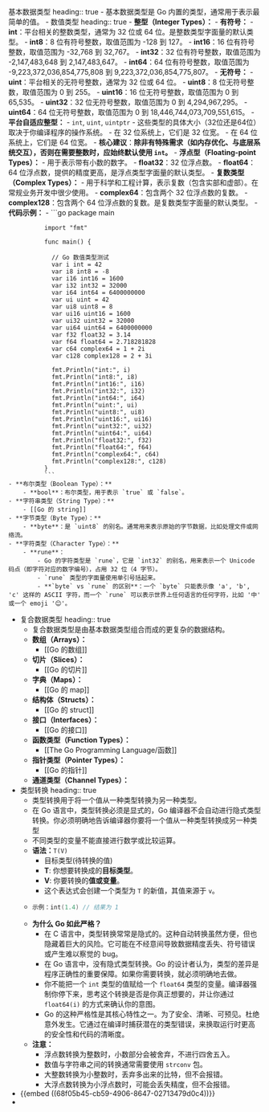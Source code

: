 基本数据类型
heading:: true
	- 基本数据类型是 Go 内置的类型，通常用于表示最简单的值。
	- 数值类型
	  heading:: true
		- **整型（Integer Types）：**
			- **有符号：**
				- **int**：平台相关的整数类型，通常为 32 位或 64 位。是整数类型字面量的默认类型。
				- **int8**：8 位有符号整数，取值范围为 -128 到 127。
				- **int16**：16 位有符号整数，取值范围为 -32,768 到 32,767。
				- **int32**：32 位有符号整数，取值范围为 -2,147,483,648 到 2,147,483,647。
				- **int64**：64 位有符号整数，取值范围为 -9,223,372,036,854,775,808 到 9,223,372,036,854,775,807。
			- **无符号：**
				- **uint**：平台相关的无符号整数，通常为 32 位或 64 位。
				- **uint8**：8 位无符号整数，取值范围为 0 到 255。
				- **uint16**：16 位无符号整数，取值范围为 0 到 65,535。
				- **uint32**：32 位无符号整数，取值范围为 0 到 4,294,967,295。
				- **uint64**：64 位无符号整数，取值范围为 0 到 18,446,744,073,709,551,615。
			- **平台自适应整型：**
				- `int`, `uint`, `uintptr`
				- 这些类型的具体大小（32位还是64位）取决于你编译程序的操作系统。
				- 在 32 位系统上，它们是 32 位宽。
				- 在 64 位系统上，它们是 64 位宽。
				- **核心建议**：**除非有特殊需求（如内存优化、与底层系统交互），否则在需要整数时，应始终默认使用 `int`。**
		- **浮点型（Floating-point Types）：**
			- 用于表示带有小数的数字。
			- **float32**：32 位浮点数。
			- **float64**：64 位浮点数，提供的精度更高，是浮点类型字面量的默认类型。
		- **复数类型（Complex Types）：**
			- 用于科学和工程计算，表示复数（包含实部和虚部）。在常规业务开发中很少使用。
			- **complex64**：包含两个 32 位浮点数的复数。
			- **complex128**：包含两个 64 位浮点数的复数。是复数类型字面量的默认类型。
		- **代码示例：**
			- ```go
			  package main
			  
			  import "fmt"
			  
			  func main() {
			  
			  	// Go 数值类型测试
			  	var i int = 42
			  	var i8 int8 = -8
			  	var i16 int16 = 1600
			  	var i32 int32 = 32000
			  	var i64 int64 = 6400000000
			  	var ui uint = 42
			  	var ui8 uint8 = 8
			  	var ui16 uint16 = 1600
			  	var ui32 uint32 = 32000
			  	var ui64 uint64 = 6400000000
			  	var f32 float32 = 3.14
			  	var f64 float64 = 2.718281828
			  	var c64 complex64 = 1 + 2i
			  	var c128 complex128 = 2 + 3i
			  
			  	fmt.Println("int:", i)
			  	fmt.Println("int8:", i8)
			  	fmt.Println("int16:", i16)
			  	fmt.Println("int32:", i32)
			  	fmt.Println("int64:", i64)
			  	fmt.Println("uint:", ui)
			  	fmt.Println("uint8:", ui8)
			  	fmt.Println("uint16:", ui16)
			  	fmt.Println("uint32:", ui32)
			  	fmt.Println("uint64:", ui64)
			  	fmt.Println("float32:", f32)
			  	fmt.Println("float64:", f64)
			  	fmt.Println("complex64:", c64)
			  	fmt.Println("complex128:", c128)
			  }
			  ```
	- **布尔类型（Boolean Type）：**
		- **bool**：布尔类型，用于表示 `true` 或 `false`。
	- **字符串类型（String Type）：**
		- [[Go 的 string]]
	- **字节类型（Byte Type）：**
		- **byte**：是 `uint8` 的别名。通常用来表示原始的字节数据，比如处理文件或网络流。
	- **字符类型（Character Type）：**
		- **rune**：
			- Go 的字符类型是 `rune`，它是 `int32` 的别名，用来表示一个 Unicode 码点（即字符对应的数字编号），占用 32 位（4 字节）。
			- `rune` 类型的字面量使用单引号括起来。
			- **`byte` vs `rune` 的区别**：一个 `byte` 只能表示像 'a', 'b', 'c' 这样的 ASCII 字符，而一个 `rune` 可以表示世界上任何语言的任何字符，比如 '中' 或一个 emoji '😊'。
- 复合数据类型
  heading:: true
	- 复合数据类型是由基本数据类型组合而成的更复杂的数据结构。
	- **数组（Arrays）：**
		- [[Go 的数组]]
	- **切片（Slices）：**
		- [[Go 的切片]]
	- **字典（Maps）：**
		- [[Go 的 map]]
	- **结构体（Structs）：**
		- [[Go 的 struct]]
	- **接口（Interfaces）：**
		- [[Go 的接口]]
	- **函数类型（Function Types）：**
		- [[The Go Programming Language/函数]]
	- **指针类型（Pointer Types）：**
		- [[Go 的指针]]
	- **通道类型（Channel Types）：**
- 类型转换
  heading:: true
	- 类型转换用于将一个值从一种类型转换为另一种类型。
	- 在 Go 语言中，类型转换必须是显式的，Go 编译器不会自动进行隐式类型转换。你必须明确地告诉编译器你要将一个值从一种类型转换成另一种类型
	- 不同类型的变量不能直接进行数学或比较运算。
	- **语法：**`T(V)`
		- 目标类型(待转换的值)
		- **T**: 你想要转换成的**目标类型**。
		- **V**: 你要转换的**值或变量**。
		- 这个表达式会创建一个类型为 `T` 的新值，其值来源于 `v`。
	- ```go
	  示例：int(1.4) // 结果为 1
	  ```
	- **为什么 Go 如此严格？**
		- 在 C 语言中，类型转换常常是隐式的。这种自动转换虽然方便，但也隐藏着巨大的风险。它可能在不经意间导致数据精度丢失、符号错误或产生难以察觉的 bug。
		- 在 Go 语言中，没有隐式类型转换。Go 的设计者认为，类型的差异是程序正确性的重要保障。如果你需要转换，就必须明确地去做。
		- 你不能把一个 `int` 类型的值赋给一个 `float64` 类型的变量。编译器强制你停下来，思考这个转换是否是你真正想要的，并让你通过 `float64(i)` 的方式来确认你的意图。
		- Go 的这种严格性是其核心特性之一。为了安全、清晰、可预见。杜绝意外发生。它通过在编译时捕获潜在的类型错误，来换取运行时更高的安全性和代码的清晰度。
	- **注意：**
		- 浮点数转换为整数时，小数部分会被舍弃，不进行四舍五入。
		- 数值与字符串之间的转换通常需要使用 `strconv` 包。
		- 大整数转换为小整数时，丢弃多出来的比特，但不会报错。
		- 大浮点数转换为小浮点数时，可能会丢失精度，但不会报错。
- {{embed ((68f05b45-cb59-4906-8647-02713479d0c4))}}
-